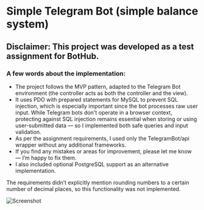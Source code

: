 # Simple Telegram Bot (simple balance system)

## Disclaimer: This project was developed as a test assignment for BotHub.

### A few words about the implementation:
- The project follows the MVP pattern, adapted to the Telegram Bot environment (the controller acts as both the controller and the view).
- It uses PDO with prepared statements for MySQL to prevent SQL injection, which is especially important since the bot processes raw user input. While Telegram bots don't operate in a browser context, protecting against SQL injection remains essential when storing or using user-submitted data — so I implemented both safe queries and input validation.
- As per the assignment requirements, I used only the TelegramBot/api wrapper without any additional frameworks.
- If you find any mistakes or areas for improvement, please let me know — I’m happy to fix them.
- I also included optional PostgreSQL support as an alternative implementation.

The requirements didn’t explicitly mention rounding numbers to a certain number of decimal places, so this functionality was not implemented.

![Screenshot](https://i.imgur.com/cnMUZ9a.png)
